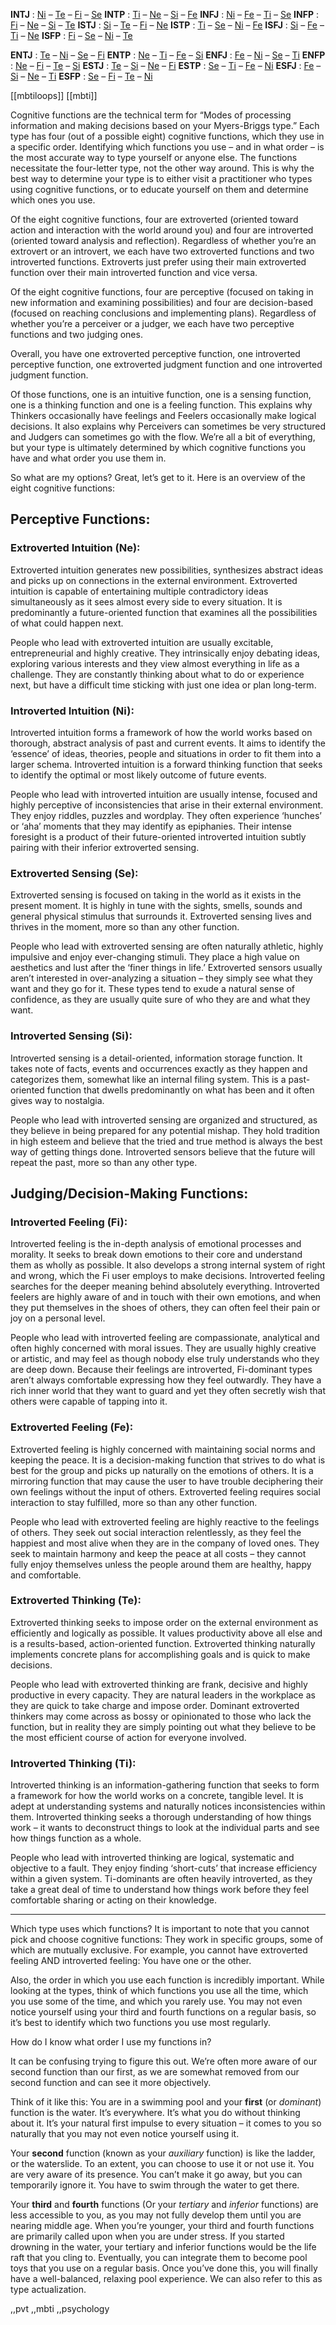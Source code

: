 **INTJ** : [Ni](#introverted-intuition-ni) – [Te](#extroverted-thinking-te) – [Fi](#introverted-feeling-fi) – [Se](#extroverted-sensing-se)
**INTP** : [Ti](#introverted-thinking-ti) – [Ne](#extroverted-intuition-ne) – [Si](#introverted-sensing-si) – [Fe](#extroverted-feeling-fe)
**INFJ** : [Ni](#introverted-intuition-ni) – [Fe](#extroverted-feeling-fe) – [Ti](#introverted-thinking-ti) – [Se](#extroverted-sensing-se)
**INFP** : [Fi](#introverted-feeling-fi) – [Ne](#extroverted-intuition-ne) – [Si](#introverted-sensing-si) – [Te](#extroverted-thinking-te)
**ISTJ** : [Si](#introverted-sensing-si) – [Te](#extroverted-thinking-te) – [Fi](#introverted-feeling-fi) – [Ne](#extroverted-intuition-ne)
**ISTP** : [Ti](#introverted-thinking-ti) – [Se](#extroverted-sensing-se) – [Ni](#introverted-intuition-ni) – [Fe](#extroverted-feeling-fe)
**ISFJ** : [Si](#introverted-sensing-si) – [Fe](#extroverted-feeling-fe) – [Ti](#introverted-thinking-ti) – [Ne](#extroverted-intuition-ne)
**ISFP** : [Fi](#introverted-feeling-fi) – [Se](#extroverted-sensing-se) – [Ni](#introverted-intuition-ni) – [Te](#extroverted-thinking-te)



**ENTJ** : [Te](#extroverted-thinking-te) – [Ni](#introverted-intuition-ni) – [Se](#extroverted-sensing-se) – [Fi](#introverted-feeling-fi)
**ENTP** : [Ne](#extroverted-intuition-ne) – [Ti](#introverted-thinking-ti) – [Fe](#extroverted-feeling-fe) – [Si](#introverted-sensing-si)
**ENFJ** : [Fe](#extroverted-feeling-fe) – [Ni](#introverted-intuition-ni) – [Se](#extroverted-sensing-se) – [Ti](#introverted-thinking-ti)
**ENFP** : [Ne](#extroverted-intuition-ne) – [Fi](#introverted-feeling-fi) – [Te](#extroverted-thinking-te) – [Si](#introverted-sensing-si)
**ESTJ** : [Te](#extroverted-thinking-te) – [Si](#introverted-sensing-si) – [Ne](#extroverted-intuition-ne) – [Fi](#introverted-feeling-fi)
**ESTP** : [Se](#extroverted-sensing-se) – [Ti](#introverted-thinking-ti) – [Fe](#extroverted-feeling-fe) – [Ni](#introverted-intuition-ni)
**ESFJ** : [Fe](#extroverted-feeling-fe) – [Si](#introverted-sensing-si) – [Ne](#extroverted-intuition-ne) – [Ti](#introverted-thinking-ti)
**ESFP** : [Se](#extroverted-sensing-se) – [Fi](#introverted-feeling-fi) – [Te](#extroverted-thinking-te) – [Ni](#introverted-intuition-ni)

[[mbtiloops]]
[[mbti]]



Cognitive functions are the technical term for “Modes of processing information and making decisions based on your Myers-Briggs type.” Each type has four (out of a possible eight) cognitive functions, which they use in a specific order. Identifying which functions you use – and in what order – is the most accurate way to type yourself or anyone else. The functions necessitate the four-letter type, not the other way around. This is why the best way to determine your type is to either visit a practitioner who types using cognitive functions, or to educate yourself on them and determine which ones you use.

Of the eight cognitive functions, four are extroverted (oriented toward action and interaction with the world around you) and four are introverted (oriented toward analysis and reflection). Regardless of whether you’re an extrovert or an introvert, we each have two extroverted functions and two introverted functions. Extroverts just prefer using their main extroverted function over their main introverted function and vice versa.

Of the eight cognitive functions, four are perceptive (focused on taking in new information and examining possibilities) and four are decision-based (focused on reaching conclusions and implementing plans). Regardless of whether you’re a perceiver or a judger, we each have two perceptive functions and two judging ones.

Overall, you have one extroverted perceptive function, one introverted perceptive function, one extroverted judgment function and one introverted judgment function.

Of those functions, one is an intuitive function, one is a sensing function, one is a thinking function and one is a feeling function. This explains why Thinkers occasionally have feelings and Feelers occasionally make logical decisions. It also explains why Perceivers can sometimes be very structured and Judgers can sometimes go with the flow. We’re all a bit of everything, but your type is ultimately determined by which cognitive functions you have and what order you use them in.

So what are my options?
Great, let’s get to it. Here is an overview of the eight cognitive functions:

## Perceptive Functions:

### Extroverted Intuition (Ne):
Extroverted intuition generates new possibilities, synthesizes abstract ideas and picks up on connections in the external environment. Extroverted intuition is capable of entertaining multiple contradictory ideas simultaneously as it sees almost every side to every situation. It is predominantly a future-oriented function that examines all the possibilities of what could happen next.

People who lead with extroverted intuition are usually excitable, entrepreneurial and highly creative. They intrinsically enjoy debating ideas, exploring various interests and they view almost everything in life as a challenge. They are constantly thinking about what to do or experience next, but have a difficult time sticking with just one idea or plan long-term.

### Introverted Intuition (Ni):
Introverted intuition forms a framework of how the world works based on thorough, abstract analysis of past and current events. It aims to identify the ‘essence’ of ideas, theories, people and situations in order to fit them into a larger schema. Introverted intuition is a forward thinking function that seeks to identify the optimal or most likely outcome of future events.

People who lead with introverted intuition are usually intense, focused and highly perceptive of inconsistencies that arise in their external environment. They enjoy riddles, puzzles and wordplay. They often experience ‘hunches’ or ‘aha’ moments that they may identify as epiphanies. Their intense foresight is a product of their future-oriented introverted intuition subtly pairing with their inferior extroverted sensing.

### Extroverted Sensing (Se):
Extroverted sensing is focused on taking in the world as it exists in the present moment. It is highly in tune with the sights, smells, sounds and general physical stimulus that surrounds it. Extroverted sensing lives and thrives in the moment, more so than any other function.

People who lead with extroverted sensing are often naturally athletic, highly impulsive and enjoy ever-changing stimuli. They place a high value on aesthetics and lust after the ‘finer things in life.’ Extroverted sensors usually aren’t interested in over-analyzing a situation – they simply see what they want and they go for it. These types tend to exude a natural sense of confidence, as they are usually quite sure of who they are and what they want.

### Introverted Sensing (Si):
Introverted sensing is a detail-oriented, information storage function. It takes note of facts, events and occurrences exactly as they happen and categorizes them, somewhat like an internal filing system. This is a past-oriented function that dwells predominantly on what has been and it often gives way to nostalgia.

People who lead with introverted sensing are organized and structured, as they believe in being prepared for any potential mishap. They hold tradition in high esteem and believe that the tried and true method is always the best way of getting things done. Introverted sensors believe that the future will repeat the past, more so than any other type.

## Judging/Decision-Making Functions:

### Introverted Feeling (Fi):
Introverted feeling is the in-depth analysis of emotional processes and morality. It seeks to break down emotions to their core and understand them as wholly as possible. It also develops a strong internal system of right and wrong, which the Fi user employs to make decisions. Introverted feeling searches for the deeper meaning behind absolutely everything. Introverted feelers are highly aware of and in touch with their own emotions, and when they put themselves in the shoes of others, they can often feel their pain or joy on a personal level.

People who lead with introverted feeling are compassionate, analytical and often highly concerned with moral issues. They are usually highly creative or artistic, and may feel as though nobody else truly understands who they are deep down. Because their feelings are introverted, Fi-dominant types aren’t always comfortable expressing how they feel outwardly. They have a rich inner world that they want to guard and yet they often secretly wish that others were capable of tapping into it.

### Extroverted Feeling (Fe):
Extroverted feeling is highly concerned with maintaining social norms and keeping the peace. It is a decision-making function that strives to do what is best for the group and picks up naturally on the emotions of others. It is a mirroring function that may cause the user to have trouble deciphering their own feelings without the input of others. Extroverted feeling requires social interaction to stay fulfilled, more so than any other function.

People who lead with extroverted feeling are highly reactive to the feelings of others. They seek out social interaction relentlessly, as they feel the happiest and most alive when they are in the company of loved ones. They seek to maintain harmony and keep the peace at all costs – they cannot fully enjoy themselves unless the people around them are healthy, happy and comfortable.

### Extroverted Thinking (Te):
Extroverted thinking seeks to impose order on the external environment as efficiently and logically as possible. It values productivity above all else and is a results-based, action-oriented function. Extroverted thinking naturally implements concrete plans for accomplishing goals and is quick to make decisions.

People who lead with extroverted thinking are frank, decisive and highly productive in every capacity. They are natural leaders in the workplace as they are quick to take charge and impose order. Dominant extroverted thinkers may come across as bossy or opinionated to those who lack the function, but in reality they are simply pointing out what they believe to be the most efficient course of action for everyone involved.

### Introverted Thinking (Ti):
Introverted thinking is an information-gathering function that seeks to form a framework for how the world works on a concrete, tangible level. It is adept at understanding systems and naturally notices inconsistencies within them. Introverted thinking seeks a thorough understanding of how things work – it wants to deconstruct things to look at the individual parts and see how things function as a whole.

People who lead with introverted thinking are logical, systematic and objective to a fault. They enjoy finding ‘short-cuts’ that increase efficiency within a given system. Ti-dominants are often heavily introverted, as they take a great deal of time to understand how things work before they feel comfortable sharing or acting on their knowledge.

---

Which type uses which functions?
It is important to note that you cannot pick and choose cognitive functions: They work in specific groups, some of which are mutually exclusive. For example, you cannot have extroverted feeling AND introverted feeling: You have one or the other.

Also, the order in which you use each function is incredibly important. While looking at the types, think of which functions you use all the time, which you use some of the time, and which you rarely use. You may not even notice yourself using your third and fourth functions on a regular basis, so it’s best to identify which two functions you use most regularly.

How do I know what order I use my functions in?

It can be confusing trying to figure this out. We’re often more aware of our second function than our first, as we are somewhat removed from our second function and can see it more objectively.

Think of it like this: You are in a swimming pool and your **first** (or _dominant_) function is the water. It’s everywhere. It’s what you do without thinking about it. It’s your natural first impulse to every situation – it comes to you so naturally that you may not even notice yourself using it.

Your **second** function (known as your _auxiliary_ function) is like the ladder, or the waterslide. To an extent, you can choose to use it or not use it. You are very aware of its presence. You can’t make it go away, but you can temporarily ignore it. You have to swim through the water to get there.

Your **third** and **fourth** functions (Or your _tertiary_ and _inferior_ functions) are less accessible to you, as you may not fully develop them until you are nearing middle age. When you’re younger, your third and fourth functions are primarily called upon when you are under stress. If you started drowning in the water, your tertiary and inferior functions would be the life raft that you cling to. Eventually, you can integrate them to become pool toys that you use on a regular basis. Once you’ve done this, you will finally have a well-balanced, relaxing pool experience. We can also refer to this as type actualization.

,,pvt
,,mbti
,,psychology
